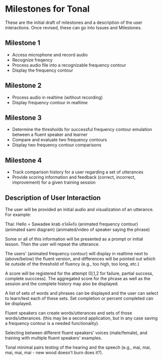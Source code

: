 # Milestones for Tonal

These are the initial draft of milestones and a description of the user interactions. Once revised, these can go into Issues and Milestones.

## Milestone 1

- Access microphone and record audio
- Recognize freqency
- Process audio file into a recognizable frequency contour
- Display the frequency contour

## Milestone 2

- Process audio in realtime (without recording)
- Display frequency contour in realtime

## Milestone 3

- Determine the thresholds for successful frequency contour emulation between a fluent speaker and learner
- Compare and evaluate two frequency contours
- Display two frequency contour comparisons

## Milestone 4

- Track comparison history for a user regarding a set of utterances
- Provide scoring information and feedback (correct, incorrect, improvement) for a given training session

## Description of User Interaction

The user will be provided an initial audio and visualization of an utterance. For example:

Thai: Hello = Sawadee krab สวัสดีครับ (animated frequency contour) (animated sami diagram) (animated/video of speaker saying the phrase)

Some or all of this information will be presented as a prompt or initial lesson. Then the user will repeat the utterance.

The users' (animated frequency contour) will display in realtime next to (above/below) the fluent version, and differences will be pointed out which lie outside of the threshold of fluency (e.g., too high, too long, etc.)

A score will be registered for the attempt (0,1,2 for failure, partial success, complete succcess). The aggregated score for the phrase as well as the session and the complete history may also be displayed.

A list of sets of words and phrases can be displayed and the user can select to learn/test each of these sets. Set completion or percent completed can be displayed.

Fluent speakers can create words/utterances and sets of those words/utterances. (this may be a second application, but in any case saving a frequency contour is a needed functionality).

Selecting between different fluent speakers' voices (male/female), and training with multiple fluent speakers' examples.

Tonal minimal pairs testing of the hearing and the speech (e.g., mai, mai, mai, mai, mai - new wood doesn't burn does it?).
